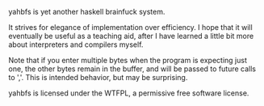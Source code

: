 yahbfs is yet another haskell brainfuck system.

It strives for elegance of implementation over efficiency.
I hope that it will eventually be useful as a teaching aid,
after I have learned a little bit more about interpreters and compilers myself.

Note that if you enter multiple bytes when the program is expecting just one,
the other bytes remain in the buffer, and will be passed to future calls to ','.
This is intended behavior, but may be surprising.

yahbfs is licensed under the WTFPL, a permissive free software license.
